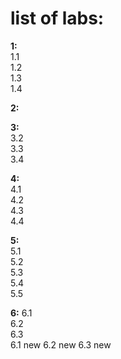 # list of labs:
**1:**  
1.1  
1.2  
1.3  
1.4  

**2:**  

**3:**    
3.2  
3.3  
3.4

**4:**  
4.1  
4.2  
4.3  
4.4

**5:**  
5.1  
5.2  
5.3  
5.4  
5.5 

**6:** 
6.1  
6.2  
6.3  
6.1 new
6.2 new
6.3 new
  
